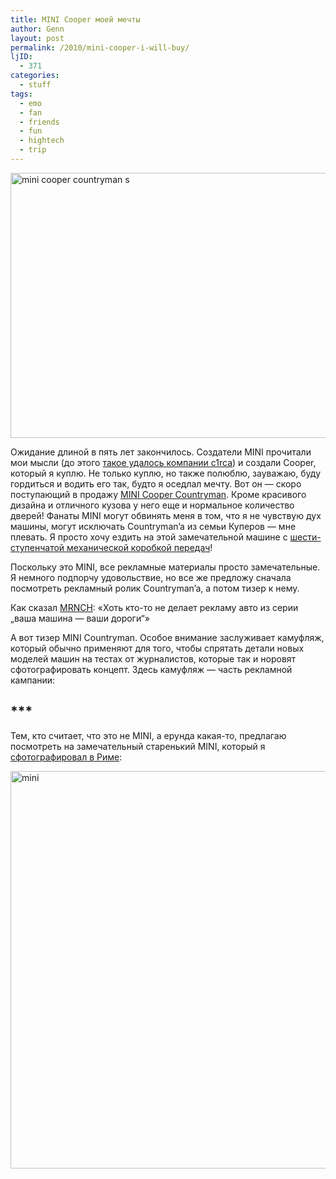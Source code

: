 ```yaml
---
title: MINI Cooper моей мечты
author: Genn
layout: post
permalink: /2010/mini-cooper-i-will-buy/
ljID:
  - 371
categories:
  - stuff
tags:
  - emo
  - fan
  - friends
  - fun
  - hightech
  - trip
---
```

<img src="http://mega.genn.org/=^_^=/uploads/2010/02/mini_cooper_countryman_s.jpg" alt="mini cooper countryman s" width="636" height="424" />

Ожидание длиной в пять лет закончилось. Создатели MINI прочитали мои мысли (до этого [такое удалось компании c1rca][1]) и создали Cooper, который я куплю. Не только куплю, но также полюблю, зауважаю, буду гордиться и водить его так, будто я оседлал мечту. Вот он — скоро поступающий в продажу [MINI Cooper Countryman][2]. Кроме красивого дизайна и отличного кузова у него еще и нормальное количество дверей! Фанаты MINI могут обвинять меня в том, что я не чувствую дух машины, могут исключать Countryman&#8217;a из семьи Куперов — мне плевать. Я просто хочу ездить на этой замечательной машине с [шести-ступенчатой механической коробкой передач][3]!

Поскольку это MINI, все рекламные материалы просто замечательные. Я немного подпорчу удовольствие, но все же предложу сначала посмотреть рекламный ролик Countryman&#8217;a, а потом тизер к нему.<!--more-->



<p class="imgdesc">
  Как сказал <a href="http://twitter.com/MRNCH">MRNCH</a>: «Хоть кто-то не делает рекламу авто из серии „ваша машина — ваши дороги“»
</p>

А вот тизер MINI Countryman. Особое внимание заслуживает камуфляж, который обычно применяют для того, чтобы спрятать детали новых моделей машин на тестах от журналистов, которые так и норовят сфотографировать концепт. Здесь камуфляж — часть рекламной кампании:



## \***

Тем, кто считает, что это не MINI, а ерунда какая-то, предлагаю посмотреть на замечательный старенький MINI, который я [сфотографировал в Риме][4]:

<img src="http://mega.genn.org/=^_^=/uploads/2010/02/mini.jpg" alt="mini" width="848" height="636" />

 [1]: http://mega.genn.org/ru/2007/c1rca/
 [2]: http://mini.co.uk/
 [3]: http://www.telegraph.co.uk/motoring/car-manufacturers/mini/7299739/MINI-Countryman-prices-announced.html
 [4]: http://www.flickr.com/photos/genn-org/sets/72157616518931530/